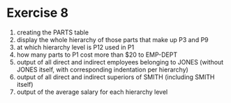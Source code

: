 # Exercise 8

1. creating the PARTS table
2. display the whole hierarchy of those parts that make up P3 and P9
3. at which hierarchy level is P12 used in P1
4. how many parts to P1 cost more than $20 to EMP-DEPT
5. output of all direct and indirect employees belonging to JONES (without JONES itself, with corresponding indentation per hierarchy)
6. output of all direct and indirect superiors of SMITH (including SMITH itself)
7. output of the average salary for each hierarchy level
